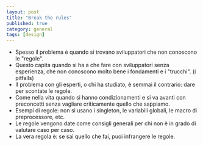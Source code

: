 ```yaml
---
layout: post
title: "Break the rules"
published: true
category: general
tags: [design]
---
```


* Spesso il problema è quando si trovano sviluppatori che non conoscono le "regole".
* Questo capita quando si ha a che fare con sviluppatori senza esperienza, che non conoscono molto bene
  i fondamenti e i "trucchi". (i pitfalls)
* Il problema con gli esperti, o chi ha studiato, è semmai il contrario: dare per scontate le regole.  
* Come nella vita quando si hanno condizionamenti e si va avanti con preconcetti senza vagliare criticamente
  quello che sappiamo.
* Esempi di regole: non si usano i singleton, le variabili globali, le macro di preprocessore, etc.
* Le regole vengono date come consigli generali per chi non è in grado di valutare caso per caso.
* La vera regola è: se sai quello che fai, puoi infrangere le regole.
